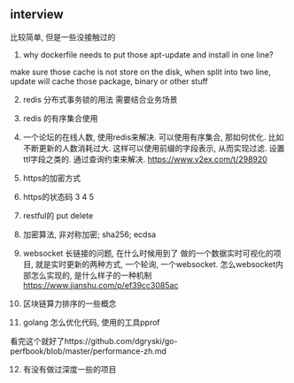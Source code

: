 ## interview 
比较简单, 但是一些没接触过的

1. why dockerfile needs to put those apt-update and install in one line?

make sure those cache is not store on the disk, when split into two line, update will cache those package, binary or other stuff

2. redis 分布式事务锁的用法 需要结合业务场景

3. redis 的有序集合使用

4. 一个论坛的在线人数, 使用redis来解决. 可以使用有序集合, 那如何优化. 比如不断更新的人数消耗过大. 这样可以使用前缀的字段表示, 从而实现过滤. 设置ttl字段之类的. 通过查询约束来解决. https://www.v2ex.com/t/298920

5. https的加密方式

6. https的状态码 3 4 5 

7. restful的 put delete

8. 加密算法, 非对称加密; sha256; ecdsa

9. websocket 长链接的问题, 在什么时候用到了
做的一个数据实时可视化的项目, 就是实时更新的两种方式, 一个轮询, 一个websocket. 怎么websocket内部怎么实现的, 是什么样子的一种机制 https://www.jianshu.com/p/ef39cc3085ac

10. 区块链算力排序的一些概念

11. golang 怎么优化代码, 使用的工具pprof

看完这个就好了https://github.com/dgryski/go-perfbook/blob/master/performance-zh.md

12. 有没有做过深度一些的项目